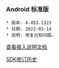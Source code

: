 ### Android 标准版

```
* 版本: 4.453.1323
* 日期: 2022-03-14
* 说明: 修复已知问题。
```

[查看接入说明文档](https://developers.adnet.qq.com/doc/android/access_doc)

[SDK修订历史](https://developers.adnet.qq.com/doc/android/union/union_version)
